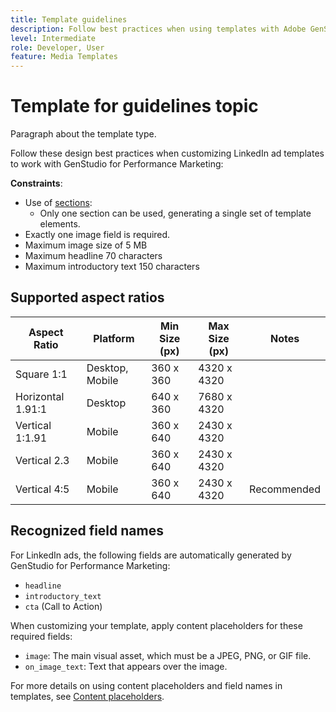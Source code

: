 ```yaml
---
title: Template guidelines
description: Follow best practices when using templates with Adobe GenStudio for Performance Marketing.
level: Intermediate
role: Developer, User
feature: Media Templates
---
```

# Template for guidelines topic

Paragraph about the template type.

Follow these design best practices when customizing LinkedIn ad templates to work with GenStudio for Performance Marketing:

**Constraints**:

- Use of [sections](/help/user-guide/content/customize-template.md#sections-or-groups):
   - Only one section can be used, generating a single set of template elements.
- Exactly one image field is required.
- Maximum image size of 5 MB
- Maximum headline 70 characters
- Maximum introductory text 150 characters

## Supported aspect ratios

| Aspect Ratio         | Platform           | Min Size (px)      | Max Size (px)      | Notes              |
|----------------------|--------------------|--------------------|--------------------|--------------------|
| Square 1:1           | Desktop, Mobile    | 360 x 360          | 4320 x 4320        |                    |
| Horizontal 1.91:1    | Desktop            | 640 x 360          | 7680 x 4320        |                    |
| Vertical 1:1.91      | Mobile             | 360 x 640          | 2430 x 4320        |                    |
| Vertical 2.3         | Mobile             | 360 x 640          | 2430 x 4320        |                    |
| Vertical 4:5         | Mobile             | 360 x 640          | 2430 x 4320        | Recommended        |

## Recognized field names

For LinkedIn ads, the following fields are automatically generated by GenStudio for Performance Marketing:

- `headline`
- `introductory_text`
- `cta` (Call to Action)

When customizing your template, apply content placeholders for these required fields:

- `image`: The main visual asset, which must be a JPEG, PNG, or GIF file.
- `on_image_text`: Text that appears over the image.

For more details on using content placeholders and field names in templates, see [Content placeholders](/help/user-guide/content/customize-template.md#content-placeholders).

<!-- Potentially add an example

## Template example

+++Example: LinkedIn template

+++

-->
